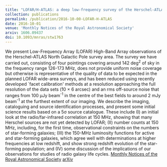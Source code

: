 ```yaml
---
title: "LOFAR/H-ATLAS: a deep low-frequency survey of the Herschel-ATLAS North Galactic Pole field"
collection: publications
permalink: /publication/2016-10-00-LOFAR-H-ATLAS
date: 2016-10-01
venue: 'Monthly Notices of the Royal Astronomical Society'
arxiv: 1606.09437
doi: 10.1093/mnras/stw1763
---
```

We present Low-Frequency Array (LOFAR) High-Band Array observations of the Herschel-ATLAS North Galactic Pole survey area. The survey we have carried out, consisting of four pointings covering around 142 deg<SUP>2</SUP> of sky in the frequency range 126-173 MHz, does not provide uniform noise coverage but otherwise is representative of the quality of data to be expected in the planned LOFAR wide-area surveys, and has been reduced using recently developed `facet calibration' methods at a resolution approaching the full resolution of the data sets (̃10 × 6 arcsec) and an rms off-source noise that ranges from 100 μJy beam<SUP>-1</SUP> in the centre of the best fields to around 2 mJy beam<SUP>-1</SUP> at the furthest extent of our imaging. We describe the imaging, cataloguing and source identification processes, and present some initial science results based on a 5σ source catalogue. These include (I) an initial look at the radio/far-infrared correlation at 150 MHz, showing that many Herschel sources are not yet detected by LOFAR; (II) number counts at 150 MHz, including, for the first time, observational constraints on the numbers of star-forming galaxies; (III) the 150-MHz luminosity functions for active and star-forming galaxies, which agree well with determinations at higher frequencies at low redshift, and show strong redshift evolution of the star-forming population; and (IV) some discussion of the implications of our observations for studies of radio galaxy life cycles.
[Monthly Notices of the Royal Astronomical Society](https://dx/doi.org/['10.1093/mnras/stw1763'])
[arXiv](https://arxiv.org/abs/1606.09437)
